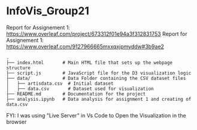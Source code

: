 # InfoVis_Group21

Report for Assignement 1: https://www.overleaf.com/project/673312f01e94a3f312831753
Report for Assignement 1: https://www.overleaf.com/9127966665mxxqxjpmyddw#3b9ae2

```
.
├── index.html       # Main HTML file that sets up the webpage structure
├── script.js        # JavaScript file for the D3 visualization logic
├── data/            # Data Folder containing the CSV dataset files
│   ├── artisdata.csv  # Initial dataset
│   ├── data.csv       # Dataset used for visualization
├── README.md        # Documentation for the project
├── analysis.ipynb   # Data analysis for assignment 1 and creating of data.csv
```
FYI: I was using "Live Server" in Vs Code to Open the Visualization in the browser


